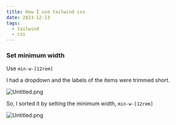 ```yaml
---
title: How I use tailwind css
date: 2023-12-13
tags:
  - tailwind
  - css
---
```


### Set minimum width


Use `min-w-[12rem]`


I had a dropdown and the labels of the items were trimmed short.


![Untitled.png](https://prod-files-secure.s3.us-west-2.amazonaws.com/875308e8-8000-4329-b1aa-ffd95b33ba6e/410f265c-aa5c-453a-8d04-87ca0b81b68f/Untitled.png?X-Amz-Algorithm=AWS4-HMAC-SHA256&X-Amz-Content-Sha256=UNSIGNED-PAYLOAD&X-Amz-Credential=AKIAT73L2G45HZZMZUHI%2F20240201%2Fus-west-2%2Fs3%2Faws4_request&X-Amz-Date=20240201T012601Z&X-Amz-Expires=3600&X-Amz-Signature=af1170a6559c4dbf7a519b8f5a4a5e20fc98a5d8cb71a90cc166f82a8c91255d&X-Amz-SignedHeaders=host&x-id=GetObject)


So, I sorted it by setting the minimum width, `min-w-[12rem]`


![Untitled.png](https://prod-files-secure.s3.us-west-2.amazonaws.com/875308e8-8000-4329-b1aa-ffd95b33ba6e/b0ea9ddb-852c-40b4-9297-d5bdd3a39663/Untitled.png?X-Amz-Algorithm=AWS4-HMAC-SHA256&X-Amz-Content-Sha256=UNSIGNED-PAYLOAD&X-Amz-Credential=AKIAT73L2G45HZZMZUHI%2F20240201%2Fus-west-2%2Fs3%2Faws4_request&X-Amz-Date=20240201T012601Z&X-Amz-Expires=3600&X-Amz-Signature=fcc86f21d7501c770429d06934e2ebd2e7865646c691cfe3446941b4385baab1&X-Amz-SignedHeaders=host&x-id=GetObject)


